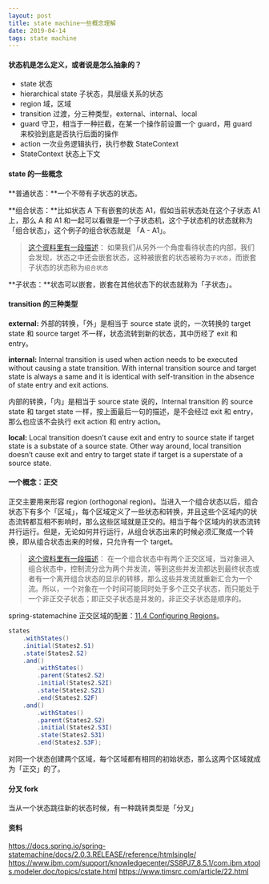 ```yaml
---
layout: post
title: state machine一些概念理解
date: 2019-04-14
tags: state machine
---
```


#### 状态机是怎么定义，或者说是怎么抽象的？

- state 状态
- hierarchical state 子状态，具层级关系的状态
- region 域，区域
- transition 过渡，分三种类型，external、internal、local
- guard 守卫，相当于一种拦截，在某一个操作前设置一个 guard，用 guard 来校验到底是否执行后面的操作
- action 一次业务逻辑执行，执行参数 StateContext
- StateContext 状态上下文

<!-- more -->

#### state 的一些概念

**普通状态：**一个不带有子状态的状态。

**组合状态：**比如状态 A 下有嵌套的状态 A1，假如当前状态处在这个子状态 A1 上，那么 A 和 A1 和一起可以看做是一个子状态机，这个子状态机的状态就称为「组合状态」，这个例子的组合状态就是 「A - A1」。

> [这个资料里有一段描述](https://www.timsrc.com/article/22.html)：
> 如果我们从另外一个角度看待状态的内部，我们会发现，状态之中还会嵌套状态，这种被嵌套的状态被称为`子状态`，而嵌套子状态的状态称为`组合状态`

**子状态：**状态可以嵌套，嵌套在其他状态下的状态就称为「子状态」。

#### transition 的三种类型 

**external:** 外部的转换，「外」是相当于 source state 说的，一次转换的 target state 和 source target 不一样，状态流转到新的状态，其中历经了 exit 和 entry。

**internal:** Internal transition is used when action needs to be executed without causing a state transition. With internal transition source and target state is always a same and it is identical with self-transition in the absence of state entry and exit actions.

内部的转换，「内」是相当于 source state 说的，Internal transition 的 source state 和 target state 一样，按上面最后一句的描述，是不会经过 exit 和 entry，那么也应该不会执行 exit action 和 entry action。

**local:** Local transition doesn’t cause exit and entry to source state if target state is a substate of a source state. Other way around, local transition doesn’t cause exit and entry to target state if target is a superstate of a source state.

#### 一个概念：正交

正交主要用来形容 region (orthogonal region)。当进入一个组合状态以后，组合状态下有多个「区域」，每个区域定义了一些状态和转换，并且这些个区域内的状态流转都互相不影响时，那么这些区域就是正交的。相当于每个区域内的状态流转并行运行。但是，无论如何并行运行，从组合状态出来的时候必须汇聚成一个转换，即从组合状态出来的时候，只允许有一个 target。

> [这个资料里有一段描述](https://www.timsrc.com/article/22.html)：
> 在一个组合状态中有两个正交区域，当对象进入组合状态中，控制流分岔为两个并发流，等到这些并发流都达到最终状态或者有一个离开组合状态的显示的转移，那么这些并发流就重新汇合为一个流。所以，一个对象在一个时间可能同时处于多个正交子状态，而只能处于一个非正交子状态；即正交子状态是并发的，非正交子状态是顺序的。

spring-statemachine 正交区域的配置：[11.4 Configuring Regions](https://docs.spring.io/spring-statemachine/docs/2.0.3.RELEASE/reference/htmlsingle/#configuring-regions)。

```java
states
    .withStates()
    .initial(States2.S1)
    .state(States2.S2)
    .and()
    	.withStates()
    	.parent(States2.S2)
    	.initial(States2.S2I)
    	.state(States2.S21)
    	.end(States2.S2F)
    .and()
    	.withStates()
    	.parent(States2.S2)
    	.initial(States2.S3I)
    	.state(States2.S31)
    	.end(States2.S3F);
```

对同一个状态创建两个区域，每个区域都有相同的初始状态，那么这两个区域就成为「正交」的了。

#### 分叉 fork

当从一个状态跳往新的状态时候，有一种跳转类型是「分叉」

#### 资料

https://docs.spring.io/spring-statemachine/docs/2.0.3.RELEASE/reference/htmlsingle/
https://www.ibm.com/support/knowledgecenter/SS8PJ7_8.5.1/com.ibm.xtools.modeler.doc/topics/cstate.html
https://www.timsrc.com/article/22.html